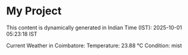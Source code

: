# My Project

This content is dynamically generated in Indian Time (IST): 2025-10-01 05:23:18 IST


Current Weather in Coimbatore:
Temperature: 23.88 °C
Condition: mist
